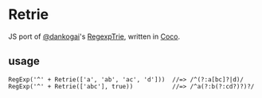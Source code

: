 Retrie
======
JS port of [@dankogai](http://twitter.com/dankogai)'s [RegexpTrie](http://search.cpan.org/~dankogai/Regexp-Trie-0.02/lib/Regexp/Trie.pm), written in [Coco](http://satyr.github.com/coco/).

usage
-----
    RegExp('^' + Retrie(['a', 'ab', 'ac', 'd']))  //=> /^(?:a[bc]?|d)/
    RegExp('^' + Retrie(['abc'], true))           //=> /^a(?:b(?:cd?)?)?/
